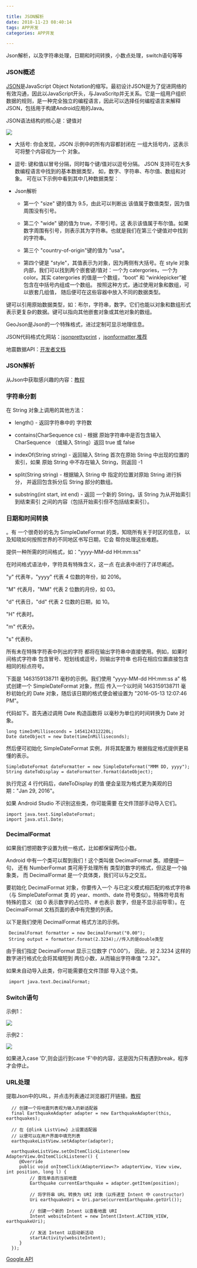 ```yaml
---

title: JSON解析
date: 2018-11-23 08:40:14
tags: APP开发
categories: APP开发

---
```


Json解析，以及字符串处理，日期和时间转换，小数点处理，switch语句等等<!--more-->

### JSON概述

[JSON](http://www.json.org/)是JavaScript Object Notation的缩写。最初设计JSON是为了促进网络的有效沟通，因此以JavaScript开头，与JavaScritp并无关系。它是一组用户组织数据的规则，是一种完全独立的编程语言，因此可以选择任何编程语言来解释JSON，包括用于构建Android应用的Java。

JSON语法结构的核心是：键值对

![](https://i.imgur.com/Voulkxh.png)

- 大括号: 你会发现，JSON 示例中的所有内容都封闭在 一组大括号内，这表示可将整个内容视为一个 对象。

- 逗号: 键和值以冒号分隔，同时每个键/值对以逗号分隔。 JSON 支持可在大多数编程语言中找到的基本数据类型， 如，数字、字符串、布尔值、数组和对象。 可在以下示例中看到其中几种数据类型：

- Json解析
	- 第一个 "size" 键的值为 9.5，由此可以判断出 该值属于数值类型，因为值周围没有引号。

	- 第二个 "wide" 键的值为 true，不带引号。这 表示该值属于布尔值。如果数字周围有引号，则表示其为字符串。也就是我们在第三个键值对中找到的字符串。

	- 第三个 "country-of-origin"键的值为 "usa"。

	- 第四个键是 "style"，其值表示为对象，因为两侧有大括号。在 style 对象内部，我们可以找到两个嵌套键/值对：一个为 catergories，一个为color。其实 catergories 的值是一个数组，“boot” 和 “winklepicker”被包含在中括号内组成一个数组。 按照这种方式，通过使用对象和数组，可以嵌套几组值， 随后便可在这些容器中放入不同的数据类型。


键可以引用原始数据类型，如：布尔，字符串，数字。它们也能以对象和数组形式表示更复杂的数据。键可以指向其他嵌套对象或其他对象的数组。

GeoJson是Json的一个特殊格式，进过定制可显示地理信息。 

JSON代码格式化网站：[jsonprettyprint](http://jsonprettyprint.com/) ，[jsonformatter,推荐](https://jsonformatter.curiousconcept.com/)

地震数据API：[开发者文档](https://earthquake.usgs.gov/fdsnws/event/1/)


### JSON解析

从Json中获取感兴趣的内容：[教程](http://www.tutorialspoint.com/android/android_json_parser.htm)



### 字符串分割

在 String 对象上调用的其他方法：

- length() - 返回字符串中的 字符数

- contains(CharSequence cs) - 根据 原始字符串中是否包含输入 CharSequence （或输入 String）返回 true 或 false

- indexOf(String string) - 返回输入 String 首次在原始 String 中出现的位置的索引，如果 原始 String 中不存在输入 String，则返回 -1

- split(String string) - 根据输入 String 中 指定的位置对原始 String 进行拆分， 并返回包含拆分后 String 部分的数组。

- substring(int start, int end) - 返回 一个新的 String，该 String 为从开始索引到结束索引 之间的内容（包括开始索引但不包括结束索引）。

### 日期和时间转换


。有 一个很奇妙的名为 SimpleDateFormat 的类，知晓所有关于时区的信息， 以及知晓如何按照世界的不同地区书写日期，它会 帮你处理这些难题。

提供一种所需的时间格式，如："yyyy-MM-dd HH:mm:ss"

在时间格式语法中，字符具有特殊含义，这一点 在此表中进行了详尽阐述。

"y" 代表年，"yyyy" 代表 4 位数的年份，如 2016。

"M" 代表月，"MM" 代表 2 位数的月份，如 03。

"d" 代表日，"dd" 代表 2 位数的日期，如 10。

"H" 代表时。

"m" 代表分。

"s" 代表秒。

所有未在特殊字符表中列出的字符 都将在输出字符串中直接使用。例如，如果时间格式字符串 包含冒号、短划线或逗号，则输出字符串 也将在相应位置直接包含相同的标点符号。

下面是 1463159138711 毫秒的示例。我们使用 "yyyy-MM-dd HH:mm:ss a" 格式创建一个 SimpleDateFormat 对象，然后 传入一个以时间 1463159138711 毫秒初始化的 Date 对象，随后该日期的格式便会被设置为 "2016-05-13 12:07:46 PM"。

代码如下。首先通过调用 Date 构造函数将 以毫秒为单位的时间转换为 Date 对象。

	long timeInMilliseconds = 1454124312220L;
	Date dateObject = new Date(timeInMilliseconds);
然后便可初始化 SimpleDateFormat 实例，并将其配置为 根据指定格式提供更易懂的表示。

	SimpleDateFormat dateFormatter = new SimpleDateFormat("MMM DD, yyyy");
	String dateToDisplay = dateFormatter.format(dateObject);

执行完这 4 行代码后，dateToDisplay 的值 便会呈现为格式更为美观的日期："Jan 29, 2016"。

如果 Android Studio 不识别这些类，你可能需要 在文件顶部手动导入它们。

	import java.text.SimpleDateFormat;
	import java.util.Date;


### DecimalFormat

如果我们想把数字设置为统一格式，比如都保留两位小数。

Android 中有一个类可以帮到我们！这个类叫做 DecimalFormat 类。顺便提一句， 还有 NumberFormat 类可用于处理所有 类型的数字的格式，但这是一个抽象类， 而 DecimalFormat 是一个具体类，我们可以与之交互。

要初始化 DecimalFormat 对象，你要传入一个 与已定义模式相匹配的格式字符串（与 SimpleDateFormat 类 的 year、month、date 符号类似）。特殊符号具有 特殊的意义（如 0 表示数字的占位符、# 也表示 数字，但是不显示前导零）。在 DecimalFormat 文档页面的表中有完整的列表。

以下是我们使用 DecimalFormat 格式方法的示例。

	 DecimalFormat formatter = new DecimalFormat("0.00");
	 String output = formatter.format(2.3234);//传入的是double类型

由于我们指定 DecimalFormat 显示三位数字 ("0.00")， 因此，对 2.3234 这样的数字进行格式化会将其缩短到 两位小数，从而输出字符串值 "2.32"。

如果未自动导入此类，你可能需要在文件顶部 导入这个类。

	 import java.text.DecimalFormat;


### Switch语句

示例1：

![](https://i.imgur.com/LWe4q89.png)

示例2：

![](https://i.imgur.com/B2qMM0A.png)


如果进入case 'D',则会运行到case 'F'中的内容，这是因为只有遇到break，程序才会停止。


### URL处理

提取Json中的URL，并点击列表通过浏览器打开链接。[教程](https://classroom.udacity.com/courses/ud843/lessons/1335cf7d-bb4f-48c6-8503-f14b127d2abc/concepts/9e3938ea-8018-42ba-8753-1f4b4f5f29c8)


	  // 创建一个将地震列表视为输入的新适配器
	  final EarthquakeAdapter adapter = new EarthquakeAdapter(this, earthquakes);
	
	  // 在 {@link ListView} 上设置适配器
	  // 以便可以在用户界面中填充列表
	  earthquakeListView.setAdapter(adapter);
	
	  earthquakeListView.setOnItemClickListener(new AdapterView.OnItemClickListener() {
	     @Override
	     public void onItemClick(AdapterView<?> adapterView, View view, int position, long l) {
	         // 查找单击的当前地震
	         Earthquake currentEarthquake = adapter.getItem(position);
	
	         // 将字符串 URL 转换为 URI 对象（以传递至 Intent 中 constructor)
	         Uri earthquakeUri = Uri.parse(currentEarthquake.getUrl());
	
	         // 创建一个新的 Intent 以查看地震 URI
	         Intent websiteIntent = new Intent(Intent.ACTION_VIEW, earthquakeUri);
	
	         // 发送 Intent 以启动新活动
	         startActivity(websiteIntent);
	     }
	  });


[Google API](https://developers.google.com/apis-explorer/#p/)